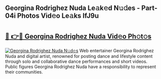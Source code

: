 ## Georgina Rodrighez Nuda Le𝚊k𝚎d N𝚞𝚍es - Part-04i Photos Vid𝚎o Le𝚊ks IfJ9u

# <h2><a href="http://fbddor.evod.top/?m=Georgina+Rodrighez+Nuda">🔗 👉🔴 Georgina Rodrighez Nuda Vid𝚎o Ph𝚘t𝚘s</a></h2>

[![Georgina Rodrighez Nuda N𝚞d𝚎s](https://i.imgur.com/8V9OHl7.gif)](http://fbddor.evod.top/?m=Georgina+Rodrighez+Nuda)
Web entertainer Georgina Rodrighez Nuda and digital artist, renowned for posting dance and lifestyle content through solo and collaborative dance performances and short videos. Public figures Georgina Rodrighez Nuda have a responsibility to represent their communities. 
